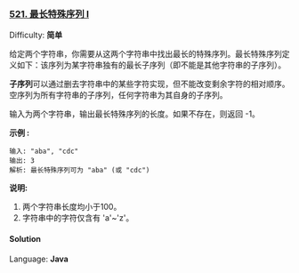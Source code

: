 ### [521\. 最长特殊序列 Ⅰ](https://leetcode-cn.com/problems/longest-uncommon-subsequence-i/)

Difficulty: **简单**


给定两个字符串，你需要从这两个字符串中找出最长的特殊序列。最长特殊序列定义如下：该序列为某字符串独有的最长子序列（即不能是其他字符串的子序列）。

**子序列**可以通过删去字符串中的某些字符实现，但不能改变剩余字符的相对顺序。空序列为所有字符串的子序列，任何字符串为其自身的子序列。

输入为两个字符串，输出最长特殊序列的长度。如果不存在，则返回 -1。

**示例 :**

```
输入: "aba", "cdc"
输出: 3
解析: 最长特殊序列可为 "aba" (或 "cdc")
```

**说明:**

1.  两个字符串长度均小于100。
2.  字符串中的字符仅含有 'a'~'z'。


#### Solution

Language: **Java**

```java
​
```
